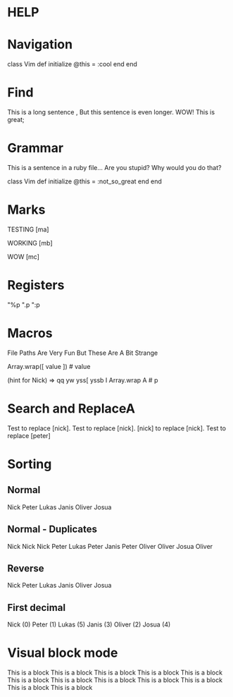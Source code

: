 # HELP

# Navigation

class Vim 
  def initialize
    @this = :cool
  end
end

# Find

This is a long sentence ,
But this sentence is even longer. WOW! This is great;

# Grammar

This is a sentence in a ruby file... Are you stupid? Why would you do that?

class Vim
  def initialize
    @this = :not_so_great
  end
end


# Marks

TESTING [ma]

WORKING [mb]

WOW [mc]

# Registers

"%p
".p
":p


# Macros

File
Paths
Are
Very
Fun
But
These
Are
A
Bit
Strange

Array.wrap([ value ]) # value

(hint for Nick) => qq yw yss[ yssb I Array.wrap A # p

# Search and ReplaceA

Test to replace [nick].
Test to replace [nick].
[nick] to replace [nick].
Test to replace [peter]


# Sorting

## Normal

Nick
Peter
Lukas
Janis
Oliver
Josua

## Normal - Duplicates

Nick
Nick
Nick
Peter
Lukas
Peter
Janis
Peter
Oliver
Oliver
Josua
Oliver

## Reverse

Nick
Peter
Lukas
Janis
Oliver
Josua

## First decimal

Nick (0)
Peter (1)
Lukas (5)
Janis (3)
Oliver (2)
Josua (4)

# Visual block mode

This is a block
This is a block
This is a block
This is a block
This is a block
This is a block
This is a block
This is a block
This is a block
This is a block
This is a block
This is a block
